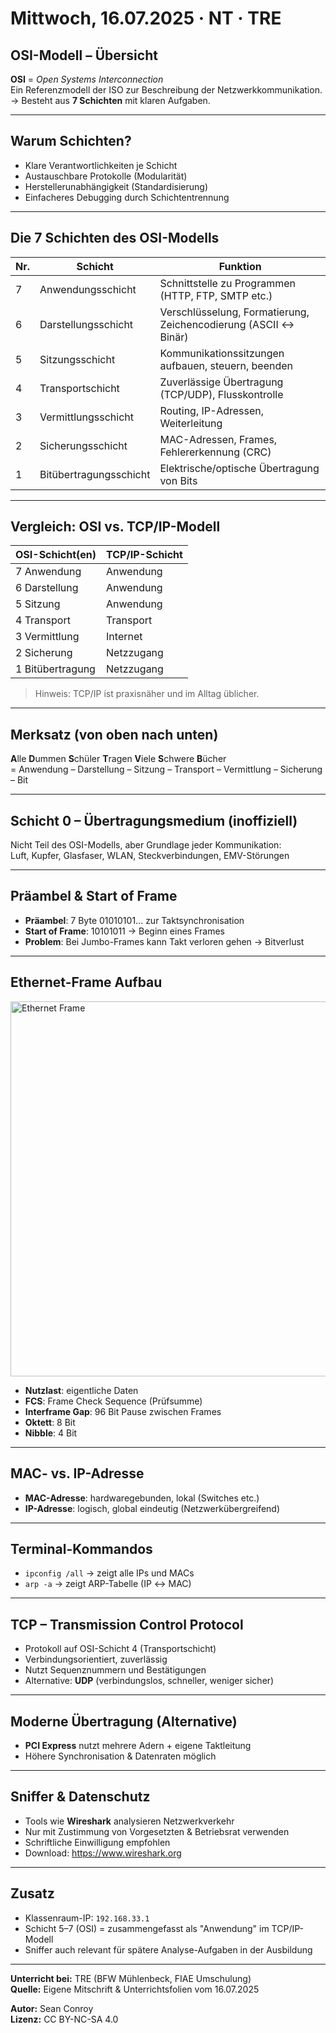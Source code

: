 # Mittwoch, 16.07.2025 · NT · TRE

##  OSI-Modell – Übersicht

**OSI** = *Open Systems Interconnection*  
Ein Referenzmodell der ISO zur Beschreibung der Netzwerkkommunikation.  
→ Besteht aus **7 Schichten** mit klaren Aufgaben.

---

##  Warum Schichten?

- Klare Verantwortlichkeiten je Schicht  
- Austauschbare Protokolle (Modularität)  
- Herstellerunabhängigkeit (Standardisierung)  
- Einfacheres Debugging durch Schichtentrennung  

---

##  Die 7 Schichten des OSI-Modells

| Nr. | Schicht               | Funktion |
|-----|------------------------|----------|
| 7   | Anwendungsschicht      | Schnittstelle zu Programmen (HTTP, FTP, SMTP etc.) |
| 6   | Darstellungsschicht    | Verschlüsselung, Formatierung, Zeichencodierung (ASCII ↔ Binär) |
| 5   | Sitzungsschicht        | Kommunikationssitzungen aufbauen, steuern, beenden |
| 4   | Transportschicht       | Zuverlässige Übertragung (TCP/UDP), Flusskontrolle |
| 3   | Vermittlungsschicht    | Routing, IP-Adressen, Weiterleitung |
| 2   | Sicherungsschicht      | MAC-Adressen, Frames, Fehlererkennung (CRC) |
| 1   | Bitübertragungsschicht | Elektrische/optische Übertragung von Bits |

---

##  Vergleich: OSI vs. TCP/IP-Modell

| OSI-Schicht(en)     | TCP/IP-Schicht     |
|---------------------|--------------------|
| 7 Anwendung         | Anwendung          |
| 6 Darstellung       | Anwendung          |
| 5 Sitzung           | Anwendung          |
| 4 Transport         | Transport          |
| 3 Vermittlung       | Internet           |
| 2 Sicherung         | Netzzugang         |
| 1 Bitübertragung    | Netzzugang         |

>  Hinweis: TCP/IP ist praxisnäher und im Alltag üblicher.

---

##  Merksatz (von oben nach unten)

**A**lle **D**ummen **S**chüler **T**ragen **V**iele **S**chwere **B**ücher  
= Anwendung – Darstellung – Sitzung – Transport – Vermittlung – Sicherung – Bit

---

##  Schicht 0 – Übertragungsmedium (inoffiziell)

Nicht Teil des OSI-Modells, aber Grundlage jeder Kommunikation:  
Luft, Kupfer, Glasfaser, WLAN, Steckverbindungen, EMV-Störungen

---

##  Präambel & Start of Frame

- **Präambel**: 7 Byte 01010101... zur Taktsynchronisation  
- **Start of Frame**: 10101011 → Beginn eines Frames  
- **Problem**: Bei Jumbo-Frames kann Takt verloren gehen → Bitverlust

---

##  Ethernet-Frame Aufbau

<img src="images/Aufbau_eines_Ethernet-Frames_mit.png" alt="Ethernet Frame" width="600" />

- **Nutzlast**: eigentliche Daten  
- **FCS**: Frame Check Sequence (Prüfsumme)  
- **Interframe Gap**: 96 Bit Pause zwischen Frames  
- **Oktett**: 8 Bit  
- **Nibble**: 4 Bit

---

##  MAC- vs. IP-Adresse

- **MAC-Adresse**: hardwaregebunden, lokal (Switches etc.)  
- **IP-Adresse**: logisch, global eindeutig (Netzwerkübergreifend)

---

##  Terminal-Kommandos

- `ipconfig /all` → zeigt alle IPs und MACs
- `arp -a` → zeigt ARP-Tabelle (IP ↔ MAC)

---

##  TCP – Transmission Control Protocol

- Protokoll auf OSI-Schicht 4 (Transportschicht)  
- Verbindungsorientiert, zuverlässig  
- Nutzt Sequenznummern und Bestätigungen  
- Alternative: **UDP** (verbindungslos, schneller, weniger sicher)

---

##  Moderne Übertragung (Alternative)

- **PCI Express** nutzt mehrere Adern + eigene Taktleitung  
- Höhere Synchronisation & Datenraten möglich

---

##  Sniffer & Datenschutz

- Tools wie **Wireshark** analysieren Netzwerkverkehr  
- Nur mit Zustimmung von Vorgesetzten & Betriebsrat verwenden  
- Schriftliche Einwilligung empfohlen  
- Download: https://www.wireshark.org

---

##  Zusatz

- Klassenraum-IP: `192.168.33.1`  
- Schicht 5–7 (OSI) = zusammengefasst als "Anwendung" im TCP/IP-Modell  
- Sniffer auch relevant für spätere Analyse-Aufgaben in der Ausbildung

---

**Unterricht bei:** TRE (BFW Mühlenbeck, FIAE Umschulung)  
**Quelle:** Eigene Mitschrift & Unterrichtsfolien vom 16.07.2025

**Autor:** Sean Conroy  
**Lizenz:** CC BY-NC-SA 4.0